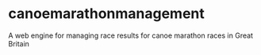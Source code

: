 # canoemarathonmanagement
A web engine for managing race results for canoe marathon races in Great Britain
